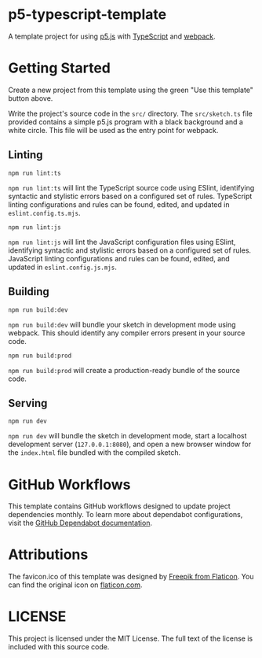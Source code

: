 # p5-typescript-template

A template project for using
[p5.js](https://p5js.org/)
with
[TypeScript](https://www.typescriptlang.org/)
and
[webpack](https://webpack.js.org/).

# Getting Started

Create a new project from this template using the green "Use this template" button above.

Write the project's source code in the `src/` directory.
The `src/sketch.ts` file provided contains a simple p5.js program with a black background and a white circle.
This file will be used as the entry point for webpack.

## Linting

```shell
npm run lint:ts
```

`npm run lint:ts` will lint the TypeScript source code using ESlint, identifying syntactic and stylistic errors based on a configured set of rules.
TypeScript linting configurations and rules can be found, edited, and updated in `eslint.config.ts.mjs`.

```shell
npm run lint:js
```

`npm run lint:js` will lint the JavaScript configuration files using ESlint, identifying syntactic and stylistic errors based on a configured set of rules.
JavaScript linting configurations and rules can be found, edited, and updated in `eslint.config.js.mjs`.

## Building

```shell
npm run build:dev
```

`npm run build:dev` will bundle your sketch in development mode using webpack.
This should identify any compiler errors present in your source code.

```shell
npm run build:prod
```

`npm run build:prod` will create a production-ready bundle of the source code.

## Serving

```shell
npm run dev
```

`npm run dev` will bundle the sketch in development mode,
start a localhost development server (`127.0.0.1:8080`),
and open a new browser window for the `index.html` file bundled with the compiled sketch.

# GitHub Workflows

This template contains GitHub workflows designed to update project dependencies monthly.
To learn more about dependabot configurations, visit the
[GitHub Dependabot documentation](https://docs.github.com/en/code-security/dependabot).

# Attributions

The favicon.ico of this template was designed by
[Freepik from Flaticon](https://www.flaticon.com/free-icons/art).
You can find the original icon on
[flaticon.com](https://www.flaticon.com/free-icon/art_1756752?term=art&page=1&position=38&origin=search&related_id=1756752).

# LICENSE

This project is licensed under the MIT License.
The full text of the license is included with this source code.

